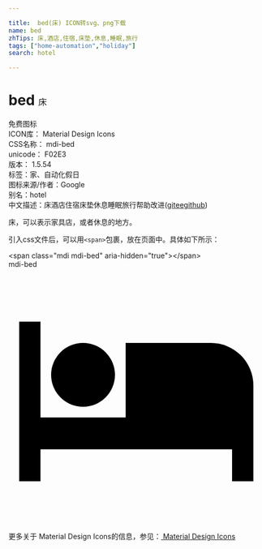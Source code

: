 ```yaml
---

title:  bed(床) ICON转svg、png下载
name: bed
zhTips: 床,酒店,住宿,床垫,休息,睡眠,旅行
tags: ["home-automation","holiday"]
search: hotel

---
```


# bed  <small style="font-size: 60%;font-weight: 100">床</small>


<div class="detail-page">
<p>
<span><span class="badge-success badge">免费图标</span> </span>
<br/>
<span>
ICON库：
<span class="badge-secondary badge">Material Design Icons</span> 
</span>
<br/>
<span>
CSS名称：
<span class="badge-secondary badge">mdi-bed</span> 
</span>
<br/>
<span>
unicode：
<span class="badge-secondary badge">F02E3</span> 
<copy-btn content='F02E3' btn-title=""></copy-btn>
<copy-btn :content='String.fromCodePoint(parseInt("F02E3", 16))' btn-title="复制U"></copy-btn>
</span>
<br/>
<span>
版本：
<span class="badge-secondary badge">1.5.54</span> 
</span><br/><span>标签：<span class="badge-light badge"><router-link to="/tags/home-automation.html">家、自动化</router-link></span><span class="badge-light badge"><router-link to="/tags/holiday.html">假日</router-link></span></span>
<br/>
<span>图标来源/作者：<span class="badge-light badge">Google</span></span> 
<br/>
<span>别名：<span class="badge-light badge">hotel</span></span><br/><span class="zh-detail">中文描述：<span class="badge-primary badge">床</span><span class="badge-primary badge">酒店</span><span class="badge-primary badge">住宿</span><span class="badge-primary badge">床垫</span><span class="badge-primary badge">休息</span><span class="badge-primary badge">睡眠</span><span class="badge-primary badge">旅行</span><span class="help-link"><span>帮助改进</span>(<a href="https://gitee.com/liuwave/icon-helper/edit/master/json/material/bed.json" target="_blank" rel="noopener noreferrer">gitee</a><a href="https://github.com/liuwave/icon-helper/edit/master/json/material/bed.json" target="_blank" rel="noopener noreferrer">github</a></span>)</span><br/>
</p>
</div><div class="description description alert alert-light">床，可以表示家具店，或者休息的地方。</div>
<div class="alert alert-dark">
  <i class="mdi mdi-bed mdi-48px"></i>
  <i class="mdi mdi-bed mdi-36px"></i>
  <i class="mdi mdi-bed mdi-24px"></i>
  <i class="mdi mdi-bed mdi-18px"></i>
</div>
<div>
  <p>引入css文件后，可以用<code>&lt;span&gt;</code>包裹，放在页面中。具体如下所示：    
  </p>
  <div class="alert alert-primary" style="font-size: 14px">
    &lt;span class="mdi mdi-bed" aria-hidden="true"&gt;&lt;/span&gt;
    <copy-btn content='<span class="mdi mdi-bed" aria-hidden="true"></span>'></copy-btn>
  </div>
  <div class="alert alert-secondary">
    <i class="mdi mdi-bed"
    style="font-size: 24px"
    aria-hidden="true"></i> mdi-bed
    <copy-btn content="mdi-bed" btn-title="复制图标名称"></copy-btn>
  </div>
</div>
<div id="svg" class="svg-wrap">
<svg xmlns="http://www.w3.org/2000/svg" viewBox="0 0 24 24"><path d="M19,7H11V14H3V5H1V20H3V17H21V20H23V11A4,4 0 0,0 19,7M7,13A3,3 0 0,0 10,10A3,3 0 0,0 7,7A3,3 0 0,0 4,10A3,3 0 0,0 7,13Z" /></svg>
</div>
<detail full-name='mdi-bed'></detail>
    
<div><p>更多关于 Material Design Icons的信息，参见：<a target="_blank" href="https://iconhelper.cn/material.html"> Material Design Icons</a>
</p></div>
